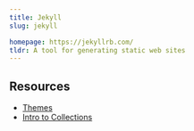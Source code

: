```yaml
---
title: Jekyll
slug: jekyll

homepage: https://jekyllrb.com/
tldr: A tool for generating static web sites
---
```


## Resources ##

* [Themes](http://jekyllthemes.org/)
* [Intro to Collections](https://ben.balter.com/2015/02/20/jekyll-collections/)
